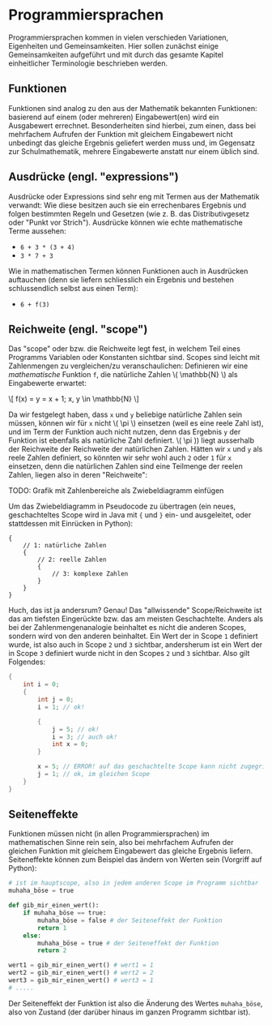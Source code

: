 # Programmiersprachen

Programmiersprachen kommen in vielen verschieden Variationen, Eigenheiten und
Gemeinsamkeiten. Hier sollen zunächst einige Gemeinsamkeiten aufgeführt und
mit durch das gesamte Kapitel einheitlicher Terminologie beschrieben werden.

## Funktionen
Funktionen sind analog zu den aus der Mathematik bekannten Funktionen: basierend
auf einem (oder mehreren) Eingabewert(en) wird ein Ausgabewert errechnet.
Besonderheiten sind hierbei, zum einen, dass bei mehrfachem Aufrufen der Funktion
mit gleichem Eingabewert nicht unbedingt das gleiche Ergebnis geliefert werden muss
und, im Gegensatz zur Schulmathematik, mehrere Eingabewerte anstatt nur einem üblich 
sind.

## Ausdrücke (engl. "expressions")
Ausdrücke oder Expressions sind sehr eng mit Termen aus der Mathematik verwandt:
Wie diese besitzen auch sie ein errechenbares Ergebnis und folgen bestimmten Regeln 
und Gesetzen (wie z. B. das Distributivgesetz oder "Punkt vor Strich").
Ausdrücke können wie echte mathematische Terme aussehen:

- `6 + 3 * (3 + 4)`
- `3 * 7 + 3`

Wie in mathematischen Termen können Funktionen auch in Ausdrücken auftauchen (denn
sie liefern schliesslich ein Ergebnis und bestehen schlussendlich selbst aus einen Term):

- `6 + f(3)`

## Reichweite (engl. "scope")
Das "scope" oder bzw. die Reichweite legt fest, in welchem Teil eines Programms Variablen
oder Konstanten sichtbar sind. Scopes sind leicht mit Zahlenmengen zu vergleichen/zu 
veranschaulichen: Definieren wir eine *mathematische* Funktion `f`, die natürliche Zahlen 
\\( \mathbb{N} \\) als Eingabewerte erwartet:

\\[
f(x) = y = x + 1; x, y \in \mathbb{N}
\\]

Da wir festgelegt haben, dass `x` und `y` beliebige natürliche Zahlen sein müssen, können 
wir für `x` nicht \\( \pi \\) einsetzen (weil es eine reele Zahl ist), und im Term der Funktion 
auch nicht nutzen, denn das Ergebnis `y` der Funktion ist ebenfalls als natürliche Zahl definiert.
\\( \pi \)) liegt ausserhalb der Reichweite der Reichweite der natürlichen Zahlen.
Hätten wir `x` und `y` als reele Zahlen definiert, so könnten wir sehr wohl auch `2` oder `1`
für `x` einsetzen, denn die natürlichen Zahlen sind eine Teilmenge der reelen Zahlen, liegen also
in deren "Reichweite":

TODO: Grafik mit Zahlenbereiche als Zwiebeldiagramm einfügen

Um das Zwiebeldiagramm in Pseudocode zu übertragen (ein neues, geschachteltes Scope wird in Java mit `{` 
und `}` ein- und ausgeleitet, oder stattdessen mit Einrücken in Python):

```
{
    // 1: natürliche Zahlen
    {
        // 2: reelle Zahlen
        {
            // 3: komplexe Zahlen
        }
    }
}
```

Huch, das ist ja andersrum? Genau! Das "allwissende" Scope/Reichweite ist das am tiefsten Eingerückte bzw. das am meisten Geschachtelte.
Anders als bei der Zahlenmengenanalogie beinhaltet es nicht die anderen Scopes, sondern wird von den anderen beinhaltet. 
Ein Wert der in Scope `1` definiert wurde, ist also auch in Scope `2` und `3` sichtbar, andersherum ist ein Wert der in Scope `3` 
definiert wurde nicht in den Scopes `2` und `3` sichtbar.
Also gilt Folgendes:

```java
{
    int i = 0;
    {
        int j = 0;
        i = 1; // ok!

        {
            j = 5; // ok!
            i = 3; // auch ok!
            int x = 0;
        }

        x = 5; // ERROR! auf das geschachtelte Scope kann nicht zugegriffen werden!
        j = 1; // ok, im gleichen Scope
    }
}

```

## Seiteneffekte
Funktionen müssen nicht (in allen Programmiersprachen) im mathematischen Sinne rein
sein, also bei mehrfachem Aufrufen der gleichen Funktion mit gleichem Eingabewert das
gleiche Ergebnis liefern.
Seiteneffekte können zum Beispiel das ändern von Werten sein (Vorgriff auf Python):

```python
# ist im hauptscope, also in jedem anderen Scope im Programm sichtbar
muhaha_böse = true

def gib_mir_einen_wert():
    if muhaha_böse == true:
        muhaha_böse = false # der Seiteneffekt der Funktion
        return 1
    else:
        muhaha_böse = true # der Seiteneffekt der Funktion
        return 2

wert1 = gib_mir_einen_wert() # wert1 = 1
wert2 = gib_mir_einen_wert() # wert2 = 2
wert3 = gib_mir_einen_wert() # wert3 = 1
# .....
```

Der Seiteneffekt der Funktion ist also die Änderung des Wertes `muhaha_böse`, also von
Zustand (der darüber hinaus im ganzen Programm sichtbar ist).
